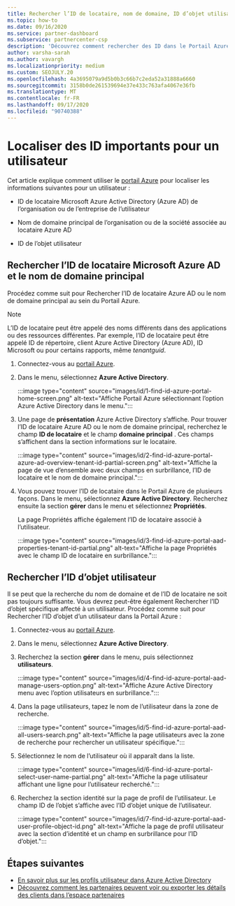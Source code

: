 ```yaml
---
title: Rechercher l’ID de locataire, nom de domaine, ID d’objet utilisateur
ms.topic: how-to
ms.date: 09/16/2020
ms.service: partner-dashboard
ms.subservice: partnercenter-csp
description: 'Découvrez comment rechercher des ID dans le Portail Azure : l’ID de locataire Azure AD de l’organisation, le nom de domaine ou l’ID d’objet utilisateur spécifique. Certaines tâches ont besoin de ces informations.'
author: varsha-sarah
ms.author: vavargh
ms.localizationpriority: medium
ms.custom: SEOJULY.20
ms.openlocfilehash: 4a3695079a9d5b0b3c66b7c2eda52a31888a6660
ms.sourcegitcommit: 3158b0de261539694e37e433c763afa4067e36fb
ms.translationtype: MT
ms.contentlocale: fr-FR
ms.lasthandoff: 09/17/2020
ms.locfileid: "90740388"
---
```

# <a name="locate-important-ids-for-a-user"></a>Localiser des ID importants pour un utilisateur

Cet article explique comment utiliser le [portail Azure](https://portal.azure.com/) pour localiser les informations suivantes pour un utilisateur :

- ID de locataire Microsoft Azure Active Directory (Azure AD) de l’organisation ou de l’entreprise de l’utilisateur

- Nom de domaine principal de l’organisation ou de la société associée au locataire Azure AD

- ID de l’objet utilisateur

## <a name="find-the-microsoft-azure-ad-tenant-id-and-primary-domain-name"></a>Rechercher l’ID de locataire Microsoft Azure AD et le nom de domaine principal

Procédez comme suit pour Rechercher l’ID de locataire Azure AD ou le nom de domaine principal au sein du Portail Azure.

> [!NOTE]
> L’ID de locataire peut être appelé des noms différents dans des applications ou des ressources différentes. Par exemple, l’ID de locataire peut être appelé ID de répertoire, client Azure Active Directory (Azure AD), ID Microsoft ou pour certains rapports, même *tenantguid*.

1. Connectez-vous au [portail Azure](https://portal.azure.com/).

2. Dans le menu, sélectionnez **Azure Active Directory**.

   :::image type="content" source="images/id/1-find-id-azure-portal-home-screen.png" alt-text="Affiche Portail Azure sélectionnant l’option Azure Active Directory dans le menu.":::

3. Une page de **présentation** Azure Active Directory s’affiche. Pour trouver l’ID de locataire Azure AD ou le nom de domaine principal, recherchez le champ **ID de locataire** et le champ **domaine principal** . Ces champs s’affichent dans la section informations sur le locataire.

   :::image type="content" source="images/id/2-find-id-azure-portal-azure-ad-overview-tenant-id-partial-screen.png" alt-text="Affiche la page de vue d’ensemble avec deux champs en surbrillance, l’ID de locataire et le nom de domaine principal.":::

4. Vous pouvez trouver l’ID de locataire dans le Portail Azure de plusieurs façons. Dans le menu, sélectionnez **Azure Active Directory**. Recherchez ensuite la section **gérer** dans le menu et sélectionnez **Propriétés**.

   La page Propriétés affiche également l’ID de locataire associé à l’utilisateur.

   :::image type="content" source="images/id/3-find-id-azure-portal-aad-properties-tenant-id-partial.png" alt-text="Affiche la page Propriétés avec le champ ID de locataire en surbrillance.":::

## <a name="find-the-user-object-id"></a>Rechercher l’ID d’objet utilisateur

Il se peut que la recherche du nom de domaine et de l’ID de locataire ne soit pas toujours suffisante. Vous devrez peut-être également Rechercher l’ID d’objet spécifique affecté à un utilisateur. Procédez comme suit pour Rechercher l’ID d’objet d’un utilisateur dans la Portail Azure :

1. Connectez-vous au [portail Azure](https://portal.azure.com/).

2. Dans le menu, sélectionnez **Azure Active Directory**.

3. Recherchez la section **gérer** dans le menu, puis sélectionnez **utilisateurs**.

      :::image type="content" source="images/id/4-find-id-azure-portal-aad-manage-users-option.png" alt-text="Affiche Azure Active Directory menu avec l’option utilisateurs en surbrillance.":::

4. Dans la page utilisateurs, tapez le nom de l’utilisateur dans la zone de recherche.

      :::image type="content" source="images/id/5-find-id-azure-portal-aad-all-users-search.png" alt-text="Affiche la page utilisateurs avec la zone de recherche pour rechercher un utilisateur spécifique.":::

5. Sélectionnez le nom de l’utilisateur où il apparaît dans la liste.  

      :::image type="content" source="images/id/6-find-id-azure-portal-select-user-name-partial.png" alt-text="Affiche la page utilisateur affichant une ligne pour l’utilisateur recherché.":::

6. Recherchez la section identité sur la page de profil de l’utilisateur. Le champ ID de l’objet s’affiche avec l’ID d’objet unique de l’utilisateur.

      :::image type="content" source="images/id/7-find-id-azure-portal-aad-user-profile-object-id.png" alt-text="Affiche la page de profil utilisateur avec la section d’identité et un champ en surbrillance pour l’ID d’objet.":::

## <a name="next-steps"></a>Étapes suivantes

- [En savoir plus sur les profils utilisateur dans Azure Active Directory](/azure/active-directory/fundamentals/active-directory-users-profile-azure-portal)
- [Découvrez comment les partenaires peuvent voir ou exporter les détails des clients dans l’espace partenaires](see-your-customer-list.md)